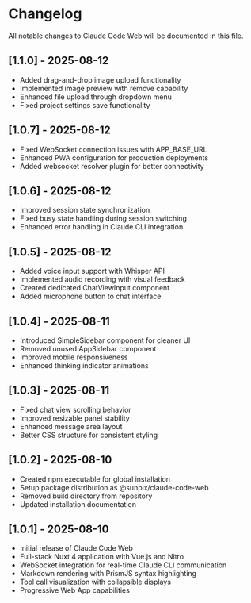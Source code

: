 # Changelog

All notable changes to Claude Code Web will be documented in this file.

## [1.1.0] - 2025-08-12
- Added drag-and-drop image upload functionality
- Implemented image preview with remove capability
- Enhanced file upload through dropdown menu
- Fixed project settings save functionality

## [1.0.7] - 2025-08-12
- Fixed WebSocket connection issues with APP_BASE_URL
- Enhanced PWA configuration for production deployments
- Added websocket resolver plugin for better connectivity

## [1.0.6] - 2025-08-12
- Improved session state synchronization
- Fixed busy state handling during session switching
- Enhanced error handling in Claude CLI integration

## [1.0.5] - 2025-08-12
- Added voice input support with Whisper API
- Implemented audio recording with visual feedback
- Created dedicated ChatViewInput component
- Added microphone button to chat interface

## [1.0.4] - 2025-08-11
- Introduced SimpleSidebar component for cleaner UI
- Removed unused AppSidebar component
- Improved mobile responsiveness
- Enhanced thinking indicator animations

## [1.0.3] - 2025-08-11
- Fixed chat view scrolling behavior
- Improved resizable panel stability
- Enhanced message area layout
- Better CSS structure for consistent styling

## [1.0.2] - 2025-08-10
- Created npm executable for global installation
- Setup package distribution as @sunpix/claude-code-web
- Removed build directory from repository
- Updated installation documentation

## [1.0.1] - 2025-08-10
- Initial release of Claude Code Web
- Full-stack Nuxt 4 application with Vue.js and Nitro
- WebSocket integration for real-time Claude CLI communication
- Markdown rendering with PrismJS syntax highlighting
- Tool call visualization with collapsible displays
- Progressive Web App capabilities